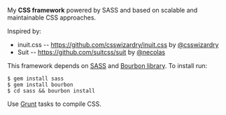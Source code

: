 My __CSS framework__ powered by SASS and based on scalable and maintainable CSS approaches.

Inspired by:
* inuit.css -- https://github.com/csswizardry/inuit.css by [@csswizardry](https://github.com/csswizardry)
* Suit -- https://github.com/suitcss/suit by [@necolas](https://github.com/necolas)

This framework depends on [SASS](http://sass-lang.com/) and [Bourbon library](https://bourbon.io/). To install run:

    $ gem install sass
    $ gem install bourbon
    $ cd sass && bourbon install

Use [Grunt](http://gruntjs.com/) tasks to compile CSS.
